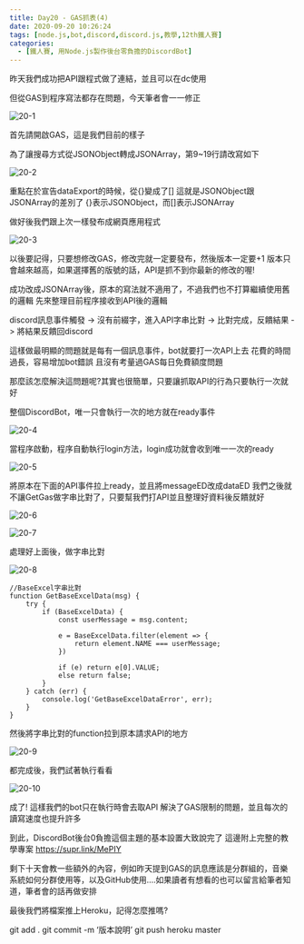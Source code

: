```yaml
---
title: Day20 - GAS抓表(4)
date: 2020-09-20 10:26:24
tags: [node.js,bot,discord,discord.js,教學,12th鐵人賽]
categories:
  - [鐵人賽, 用Node.js製作後台零負擔的DiscordBot]
---
```

昨天我們成功把API跟程式做了連結，並且可以在dc使用

但從GAS到程序寫法都存在問題，今天筆者會一一修正

<!-- more -->

![20-1](https://i.imgur.com/fR5A15o.png)

首先請開啟GAS，這是我們目前的樣子

為了讓搜尋方式從JSONObject轉成JSONArray，第9~19行請改寫如下

![20-2](https://i.imgur.com/T9RPJMS.png)

重點在於宣告dataExport的時候，從{}變成了[]
這就是JSONObject跟JSONArray的差別了
{}表示JSONObject，而[]表示JSONArray

做好後我們跟上次一樣發布成網頁應用程式

![20-3](https://i.imgur.com/ilA3YVL.png)

以後要記得，只要想修改GAS，修改完就一定要發布，然後版本一定要+1
版本只會越來越高，如果選擇舊的版號的話，API是抓不到你最新的修改的喔!

成功改成JSONArray後，原本的寫法就不適用了，不過我們也不打算繼續使用舊的邏輯
先來整理目前程序接收到API後的邏輯

discord訊息事件觸發 -> 沒有前綴字，進入API字串比對 -> 比對完成，反饋結果 -> 將結果反饋回discord

這樣做最明顯的問題就是每有一個訊息事件，bot就要打一次API上去
花費的時間過長，容易增加bot錯誤
且沒有考量過GAS每日免費額度問題

那麼該怎麼解決這問題呢?其實也很簡單，只要讓抓取API的行為只要執行一次就好

整個DiscordBot，唯一只會執行一次的地方就在ready事件

![20-4](https://i.imgur.com/XBnoUg1.png)

當程序啟動，程序自動執行login方法，login成功就會收到唯一一次的ready

![20-5](https://i.imgur.com/xRZkc3k.png)

將原本在下面的API事件拉上ready，並且將messageED改成dataED
我們之後就不讓GetGas做字串比對了，只要幫我們打API並且整理好資料後反饋就好

![20-6](https://i.imgur.com/Tcb5HJq.png)

![20-7](https://i.imgur.com/lif9ZJN.png)

處理好上面後，做字串比對

![20-8](https://i.imgur.com/xSzaxE8.png)

```
//BaseExcel字串比對
function GetBaseExcelData(msg) {
    try {
        if (BaseExcelData) {
            const userMessage = msg.content;

            e = BaseExcelData.filter(element => {
                return element.NAME === userMessage;
            })

            if (e) return e[0].VALUE;
            else return false;
        }
    } catch (err) {
        console.log('GetBaseExcelDataError', err);
    }
}
```

然後將字串比對的function拉到原本請求API的地方

![20-9](https://i.imgur.com/jnV3w2k.png)

都完成後，我們試著執行看看

![20-10](https://i.imgur.com/Y4k84C8.png)

成了!
這樣我們的bot只在執行時會去取API
解決了GAS限制的問題，並且每次的讀寫速度也提升許多

到此，DiscordBot後台0負擔這個主題的基本設置大致說完了
這邊附上完整的教學專案
https://supr.link/MePIY

剩下十天會教一些額外的內容，例如昨天提到GAS的訊息應該是分群組的，音樂系統如何分群使用等，以及GitHub使用….如果讀者有想看的也可以留言給筆者知道，筆者會的話再做安排

最後我們將檔案推上Heroku，記得怎麼推嗎?

git add .
git commit -m ‘版本說明’
git push heroku master

